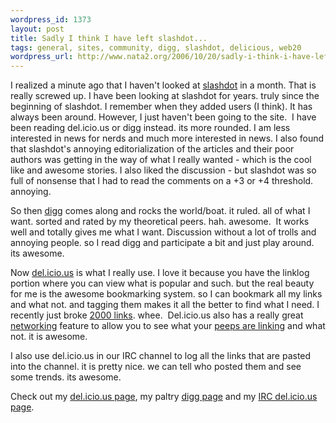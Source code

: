 ```yaml
--- 
wordpress_id: 1373
layout: post
title: Sadly I think I have left slashdot...
tags: general, sites, community, digg, slashdot, delicious, web20
wordpress_url: http://www.nata2.org/2006/10/20/sadly-i-think-i-have-left-slashdot/
---
```

<p>I realized a minute ago that I haven't looked at <a href="http://slashdot.org">slashdot</a> in a month. That is really screwed up. I have been looking at slashdot for years. truly since the beginning of slashdot. I remember when they added users (I think). It has always been around. However, I just haven't been going to the site.&nbsp; I have been reading del.icio.us or digg instead. its more rounded. I am less interested in news for nerds and much more interested in news. I also found that slashdot's annoying editorialization of the articles and their poor authors was getting in the way of what I really wanted - which is the cool like and awesome stories. I also liked the discussion - but slashdot was so full of nonsense that I had to read the comments on a +3 or +4 threshold. annoying. </p> <p>So then <a href="http://digg.com">digg</a> comes along and rocks the world/boat. it ruled. all of what I want. sorted and rated by my theoretical peers. hah. awesome.&nbsp; It works well and totally gives me what I want. Discussion without a lot of trolls and annoying people. so I read digg and participate a bit and just play around. its awesome. </p> <p>Now <a href="http://del.icio.us">del.icio.us</a> is what I really use. I love it because you have the linklog portion where you can view what is popular and such. but&nbsp;the real beauty for me is the awesome bookmarking&nbsp;system. so I can bookmark all my links and what not. and tagging them makes it all the better to find what I need. I recently just broke&nbsp;<a href="http://del.icio.us/nata2">2000 links</a>. whee.&nbsp; Del.icio.us also has a really great <a href="http://del.icio.us/help/network">networking</a> feature to allow you to see what your <a href="http://del.icio.us/network/nata2">peeps are linking</a> and what not. it is awesome. </p> <p>I also use del.icio.us in our IRC channel to log all the links that are pasted into the channel. it is pretty nice. we can tell who posted them and see some trends. its awesome. </p> <p>Check out my <a href="http://del.icio.us/nata2">del.icio.us page</a>, my paltry <a href="http://digg.com/users/nata2">digg page</a> and my <a href="http://del.icio.us/corporate">IRC del.icio.us page</a>. </p>
